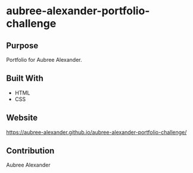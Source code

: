 # aubree-alexander-portfolio-challenge

## Purpose
Portfolio for Aubree Alexander.

## Built With
* HTML
* CSS

## Website
https://aubree-alexander.github.io/aubree-alexander-portfolio-challenge/

## Contribution
Aubree Alexander
